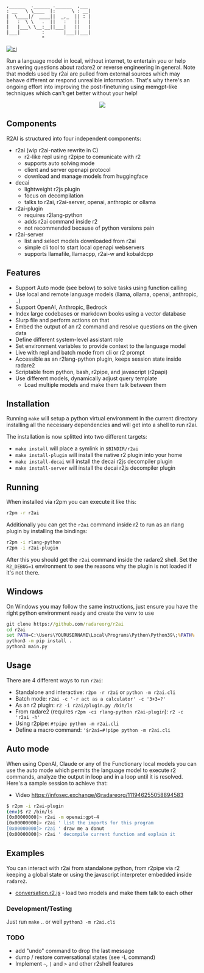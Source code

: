 ```
,______  .______ .______  ,___
: __   \ \____  |:      \ : __|
|  \____|/  ____||  _,_  || : |
|   :  \ \   .  ||   :   ||   |
|   |___\ \__:__||___|   ||   |
|___|        :       |___||___|
             *
```

[![ci](https://github.com/radareorg/r2ai/actions/workflows/ci.yml/badge.svg)](https://github.com/radareorg/r2ai/actions/workflows/ci.yml)

Run a language model in local, without internet, to entertain you or help answering questions about radare2 or reverse engineering in general. Note that models used by r2ai are pulled from external sources which may behave different or respond unrealible information. That's why there's an ongoing effort into improving the post-finetuning using memgpt-like techniques which can't get better without your help!

<p align="center">
  <img src="doc/r2clippy.jpg">
</p>

## Components

R2AI is structured into four independent components:

* r2ai (wip r2ai-native rewrite in C)
  * r2-like repl using r2pipe to comunicate with r2
  * supports auto solving mode
  * client and server openapi protocol
  * download and manage models from huggingface
* decai
  * lightweight r2js plugin
  * focus on decompilation
  * talks to r2ai, r2ai-server, openai, anthropic or ollama
* r2ai-plugin
  * requires r2lang-python
  * adds r2ai command inside r2
  * not recommended because of python versions pain
* r2ai-server
  * list and select models downloaded from r2ai
  * simple cli tool to start local openapi webservers
  * supports llamafile, llamacpp, r2ai-w and kobaldcpp

## Features

* Support Auto mode (see below) to solve tasks using function calling
* Use local and remote language models (llama, ollama, openai, anthropic, ..)
* Support OpenAI, Anthropic, Bedrock
* Index large codebases or markdown books using a vector database
* Slurp file and perform actions on that
* Embed the output of an r2 command and resolve questions on the given data
* Define different system-level assistant role
* Set environment variables to provide context to the language model
* Live with repl and batch mode from cli or r2 prompt
* Accessible as an r2lang-python plugin, keeps session state inside radare2
* Scriptable from python, bash, r2pipe, and javascript (r2papi)
* Use different models, dynamically adjust query template
  * Load multiple models and make them talk between them

## Installation

Running `make` will setup a python virtual environment in the current directory installing all the necessary dependencies and will get into a shell to run r2ai.

The installation is now splitted into two different targets:

* `make install` will place a symlink in `$BINDIR/r2ai`
* `make install-plugin` will install the native r2 plugin into your home
* `make install-decai` will install the decai r2js decompiler plugin
* `make install-server` will install the decai r2js decompiler plugin

## Running

When installed via r2pm you can execute it like this:

```bash
r2pm -r r2ai
```

Additionally you can get the `r2ai` command inside r2 to run as an rlang plugin by installing the bindings:

```bash
r2pm -i rlang-python
r2pm -i r2ai-plugin
```

After this you should get the `r2ai` command inside the radare2 shell. Set the `R2_DEBUG=1` environment to see the reasons why the plugin is not loaded if it's not there.

## Windows

On Windows you may follow the same instructions, just ensure you have the right python environment ready and create the venv to use

```cmd
git clone https://github.com/radareorg/r2ai
cd r2ai
set PATH=C:\Users\YOURUSERNAME\Local\Programs\Python\Python39\;%PATH%
python3 -m pip install .
python3 main.py
```

## Usage

There are 4 different ways to run `r2ai`:

* Standalone and interactive: `r2pm -r r2ai` or `python -m r2ai.cli`
* Batch mode: `r2ai -c '-r act as a calculator' -c '3+3=?'`
* As an r2 plugin: `r2 -i r2ai/plugin.py /bin/ls`
* From radare2 (requires `r2pm -ci rlang-python r2ai-plugin`): `r2 -c 'r2ai -h'`
* Using r2pipe: `#!pipe python -m r2ai.cli`
* Define a macro command: `'$r2ai=#!pipe python -m r2ai.cli`

## Auto mode

When using OpenAI, Claude or any of the Functionary local models you can use the auto mode which permits the language model to execute r2 commands, analyze the output in loop and in a loop until it is resolved. Here's a sample session to achieve that:

* Video https://infosec.exchange/@radareorg/111946255058894583

```bash
$ r2pm -i r2ai-plugin
(env)$ r2 /bin/ls
[0x00000000]> r2ai -m openai:gpt-4
[0x00000000]> r2ai ' list the imports for this program
[0x00000000]> r2ai ' draw me a donut
[0x00000000]> r2ai ' decompile current function and explain it
```

## Examples

You can interact with r2ai from standalone python, from r2pipe via r2 keeping a global state or using the javascript interpreter embedded inside `radare2`.

* [conversation.r2.js](examples/conversation.r2.js) - load two models and make them talk to each other

### Development/Testing

Just run `make` .. or well `python3 -m r2ai.cli`

### TODO

* add "undo" command to drop the last message
* dump / restore conversational states (see -L command)
* Implement `~`, `|` and `>` and other r2shell features
